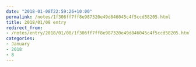 ```yaml
---
date: "2018-01-08T22:59:26+10:00"
permalink: /notes/1f306ff7ff8e987320e49d846045c4f5ccd58205.html
title: 2018/01/08 entry
redirect_from:
- /notes/entry/2018/01/08/1f306ff7ff8e987320e49d846045c4f5ccd58205.html
categories:
- January
- 2018
- 8
---
```

